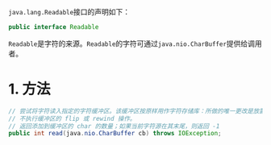 `java.lang.Readable`接口的声明如下：
```java
public interface Readable
```
`Readable`是字符的来源。`Readable`的字符可通过`java.nio.CharBuffer`提供给调用者。

# 1. 方法
```java
// 尝试将字符读入指定的字符缓冲区。该缓冲区按原样用作字符存储库：所做的唯一更改是放置操作的结果。
// 不执行缓冲区的 flip 或 rewind 操作。
// 返回添加到缓冲区的 char 的数量；如果当前字符源在其末尾，则返回 -1
public int read(java.nio.CharBuffer cb) throws IOException;
```